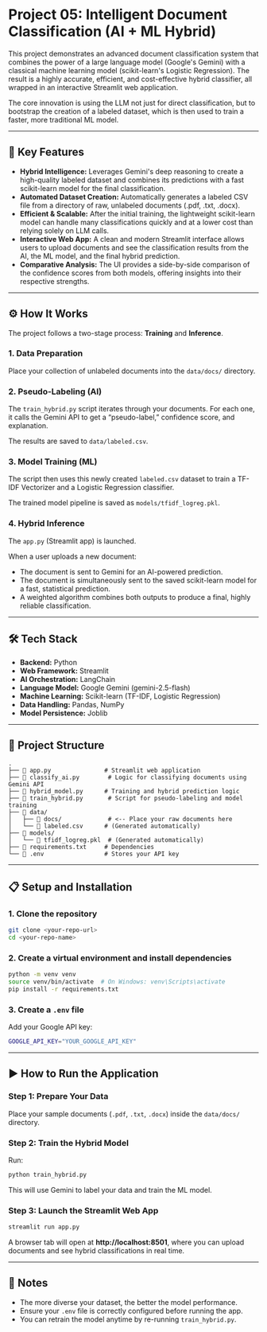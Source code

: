 # Project 05: Intelligent Document Classification (AI + ML Hybrid)

This project demonstrates an advanced document classification system that combines the power of a large language model (Google's Gemini) with a classical machine learning model (scikit-learn's Logistic Regression). The result is a highly accurate, efficient, and cost-effective hybrid classifier, all wrapped in an interactive Streamlit web application.

The core innovation is using the LLM not just for direct classification, but to bootstrap the creation of a labeled dataset, which is then used to train a faster, more traditional ML model.

---

## 🚀 Key Features

- **Hybrid Intelligence:** Leverages Gemini's deep reasoning to create a high-quality labeled dataset and combines its predictions with a fast scikit-learn model for the final classification.
- **Automated Dataset Creation:** Automatically generates a labeled CSV file from a directory of raw, unlabeled documents (.pdf, .txt, .docx).
- **Efficient & Scalable:** After the initial training, the lightweight scikit-learn model can handle many classifications quickly and at a lower cost than relying solely on LLM calls.
- **Interactive Web App:** A clean and modern Streamlit interface allows users to upload documents and see the classification results from the AI, the ML model, and the final hybrid prediction.
- **Comparative Analysis:** The UI provides a side-by-side comparison of the confidence scores from both models, offering insights into their respective strengths.

---

## ⚙️ How It Works

The project follows a two-stage process: **Training** and **Inference**.

### **1. Data Preparation**
Place your collection of unlabeled documents into the `data/docs/` directory.

### **2. Pseudo-Labeling (AI)**
The `train_hybrid.py` script iterates through your documents. For each one, it calls the Gemini API to get a “pseudo-label,” confidence score, and explanation.  

The results are saved to `data/labeled.csv`.

### **3. Model Training (ML)**
The script then uses this newly created `labeled.csv` dataset to train a TF-IDF Vectorizer and a Logistic Regression classifier.  

The trained model pipeline is saved as `models/tfidf_logreg.pkl`.

### **4. Hybrid Inference**
The `app.py` (Streamlit app) is launched. 

When a user uploads a new document:

- The document is sent to Gemini for an AI-powered prediction.
- The document is simultaneously sent to the saved scikit-learn model for a fast, statistical prediction.
- A weighted algorithm combines both outputs to produce a final, highly reliable classification.

---

## 🛠️ Tech Stack

- **Backend:** Python  
- **Web Framework:** Streamlit  
- **AI Orchestration:** LangChain  
- **Language Model:** Google Gemini (gemini-2.5-flash)  
- **Machine Learning:** Scikit-learn (TF-IDF, Logistic Regression)  
- **Data Handling:** Pandas, NumPy  
- **Model Persistence:** Joblib  

---

## 📂 Project Structure

```
.
├── 📄 app.py               # Streamlit web application
├── 📄 classify_ai.py        # Logic for classifying documents using Gemini API
├── 📄 hybrid_model.py      # Training and hybrid prediction logic
├── 📄 train_hybrid.py       # Script for pseudo-labeling and model training
├── 📁 data/
│   ├── 📁 docs/             # <-- Place your raw documents here
│   └── 📄 labeled.csv      # (Generated automatically)
├── 📁 models/
│   └── 📄 tfidf_logreg.pkl  # (Generated automatically)
├── 📄 requirements.txt     # Dependencies
└── 📄 .env                 # Stores your API key
```

---

## 📋 Setup and Installation

### **1. Clone the repository**
```bash
git clone <your-repo-url>
cd <your-repo-name>
```

### **2. Create a virtual environment and install dependencies**
```bash
python -m venv venv
source venv/bin/activate  # On Windows: venv\Scripts\activate
pip install -r requirements.txt
```

### **3. Create a `.env` file**
Add your Google API key:
```bash
GOOGLE_API_KEY="YOUR_GOOGLE_API_KEY"
```

---

## ▶️ How to Run the Application

### **Step 1: Prepare Your Data**
Place your sample documents (`.pdf`, `.txt`, `.docx`) inside the `data/docs/` directory.

### **Step 2: Train the Hybrid Model**
Run:
```bash
python train_hybrid.py
```
This will use Gemini to label your data and train the ML model.

### **Step 3: Launch the Streamlit Web App**
```bash
streamlit run app.py
```
A browser tab will open at **http://localhost:8501**, where you can upload documents and see hybrid classifications in real time.

---

## 🧠 Notes

- The more diverse your dataset, the better the model performance.
- Ensure your `.env` file is correctly configured before running the app.
- You can retrain the model anytime by re-running `train_hybrid.py`.
